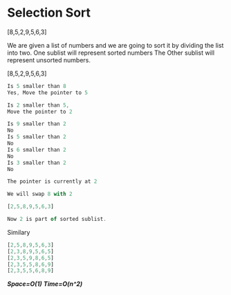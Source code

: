 # Selection Sort

[8,5,2,9,5,6,3]

We are given a list of numbers and we are going to sort it by dividing the list into two.
One sublist will represent sorted numbers
The Other sublist will represent unsorted numbers.

[8,5,2,9,5,6,3]

```javascript
Is 5 smaller than 8
Yes, Move the pointer to 5

Is 2 smaller than 5,
Move the pointer to 2

Is 9 smaller than 2
No
Is 5 smaller than 2
No
Is 6 smaller than 2
No
Is 3 smaller than 2
No

The pointer is currently at 2

We will swap 8 with 2

[2,5,8,9,5,6,3]

Now 2 is part of sorted sublist.

```

Similary

```javascript
[2,5,8,9,5,6,3]
[2,3,8,9,5,6,5]
[2,3,5,9,8,6,5]
[2,3,5,5,8,6,9]
[2,3,5,5,6,8,9]

```
***Space=O(1)***
***Time=O(n^2)***
